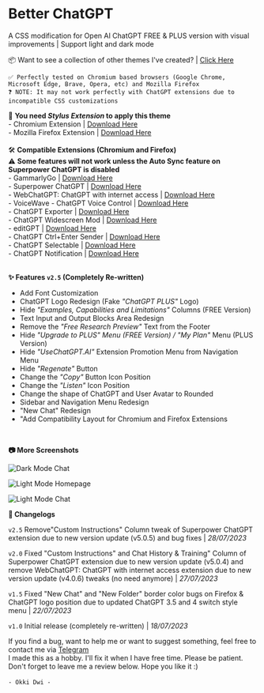 # Better ChatGPT
A CSS modification for Open AI ChatGPT FREE &amp; PLUS version with visual improvements | Support light and dark mode

📦 Want to see a collection of other themes I've created? | <a href="https://userstyles.world/user/okkidwi" rel="nofollow">Click Here</a> 
<div>
  <div>

    ✅ Perfectly tested on Chromium based browsers (Google Chrome, Microsoft Edge, Brave, Opera, etc) and Mozilla Firefox
    ❓ NOTE: It may not work perfectly with ChatGPT extensions due to incompatible CSS customizations
  </div>
  <div>
      🎨 <b>You need <i>Stylus Extension</i> to apply this theme</b> 
      <br>- Chromium Extension | <a href="https://chrome.google.com/webstore/detail/stylus/clngdbkpkpeebahjckkjfobafhncgmne" rel="nofollow">Download Here</a>
      <br>- Mozilla Firefox Extension | <a href="https://addons.mozilla.org/en-US/firefox/addon/styl-us" rel="nofollow">Download Here</a>
    </div>
  </div>
  <div>
    <div>
<br>
      🛠️ <b>Compatible Extensions (Chromium and Firefox)</b>
      <br>⚠️ <b>Some features will not work unless the Auto Sync feature on Superpower ChatGPT is disabled</b>
      <br>- GammarlyGo | <a href="https://www.grammarly.com/browser" rel="nofollow">Download Here</a> 
      <br>- Superpower ChatGPT | <a href="https://github.com/saeedezzati/superpower-chatgpt" rel="nofollow">Download Here</a>
      <br>- WebChatGPT: ChatGPT with internet access | <a href="https://github.com/qunash/chatgpt-advanced" rel="nofollow">Download Here</a>
      <br>- VoiceWave - ChatGPT Voice Control | <a href="https://github.com/SheikhAminul/ChatGPT-voice-control">Download Here</a>
      <br>- ChatGPT Exporter | <a href="https://github.com/pionxzh/chatgpt-exporter">Download Here</a>
      <br>- ChatGPT Widescreen Mod | <a href="https://github.com/adamlui/chatgpt-widescreen">Download Here</a>
      <br>- editGPT | <a href="https://www.editgpt.app/">Download Here</a>
      <br>- ChatGPT Ctrl+Enter Sender | <a href="https://github.com/masachika-kamada/ChatGPT-Ctrl-Enter-Sender">Download Here</a>
      <br>- ChatGPT Selectable | <a href="https://chrome.google.com/webstore/detail/chatgpt-selectable/klaeffnecjaicmmeadpkfomcdjcakfjl">Download Here</a>
      <br>- ChatGPT Notification | <a href="https://github.com/Correia-jpv/ChatGPT-Notification">Download Here</a>
    </div>
  </div>
  <div>
    <div>
<br>
<p><b>✨ Features <code>v2.5</code> (Completely Re-written)</b></p>
  <div>
    <ul>
      <li>Add Font Customization</li>
      <li>ChatGPT Logo Redesign (Fake <i>"ChatGPT PLUS"</i> Logo)</li>
      <li>Hide <i>"Examples, Capabilities and Limitations"</i> Columns (FREE Version)</li>
      <li>Text Input and Output Blocks Area Redesign</li>
      <li>Remove the <i>"Free Research Preview"</i> Text from the Footer</li>
      <li>Hide <i>"Upgrade to PLUS" Menu (FREE Version) / "My Plan"</i> Menu (PLUS Version)</li>
      <li>Hide <i>"UseChatGPT.AI"</i> Extension Promotion Menu from Navigation Menu</li>
      <li>Hide <i>"Regenate"</i> Button</li>
      <li>Change the <i>"Copy"</i> Button Icon Position</li>
      <li>Change the <i>"Listen"</i> Icon Position</li>
      <li>Change the shape of ChatGPT and User Avatar to Rounded</li>
      <li>Sidebar and Navigation Menu Redesign</li>
      <li>"New Chat" Redesign</li>
      <li>"Add Compatibility Layout for Chromium and Firefox Extensions</li>
    </ul>
  </div>
  <div>
<br>
  <p><b>📷 More Screenshots</b></p>

  <p><img src="https://raw.githubusercontent.com/okkidwi/better-chatgpt/main/screenshot/dark%20mode%20chat.jpeg&amp;type=style&amp;id=100" alt="Dark Mode Chat"></p>
  <p><img src="https://raw.githubusercontent.com/okkidwi/better-chatgpt/main/screenshot/light%20mode%20homepage.jpeg&amp;type=style&amp;id=100" alt="Light Mode Homepage"></p>
  <p><img src="https://raw.githubusercontent.com/okkidwi/better-chatgpt/main/screenshot/light%20mode%20chat.jpeg&amp;type=style&amp;id=149" alt="Light Mode Chat"></p>
  </div>
  <div>
  <p><b>📜 Changelogs</b></p>
  <p><code>v2.5</code> Remove"Custom Instructions" Column tweak of Superpower ChatGPT extension due to new version update (v5.0.5) and bug fixes | <i>28/07/2023</i></p>
  <p><code>v2.0</code> Fixed "Custom Instructions" and Chat History & Training" Column of Superpower ChatGPT extension due to new version update (v5.0.4) and remove WebChatGPT: ChatGPT with internet access extension due to new version update (v4.0.6) tweaks (no need anymore) | <i>27/07/2023</i></p>
  <p><code>v1.5</code> Fixed "New Chat" and "New Folder" border color bugs on Firefox & ChatGPT logo position due to updated ChatGPT 3.5 and 4 switch style menu | <i>22/07/2023</i></p>
  <p><code>v1.0</code> Initial release (completely re-written) | <i>18/07/2023</i></p>
  </div>
  <div>
      If you find a bug, want to help me or want to suggest something, feel free to contact me via <a href="https://t.me/okkidwi" rel="nofollow">Telegram</a><br>
I made this as a hobby. I'll fix it when I have free time. Please be patient. Don't forget to leave me a review below. Hope you like it :)
    </div>
  </div>
  <div>
    <div>
<br>
      <code>- Okki Dwi -</code>
    </div>
  </div>
</div>
<br>
